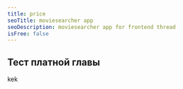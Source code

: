 ```yaml
---
title: price
seoTitle: moviesearcher app
seoDescription: moviesearcher app for frontend thread
isFree: false
---
```


## Тест платной главы

kek
